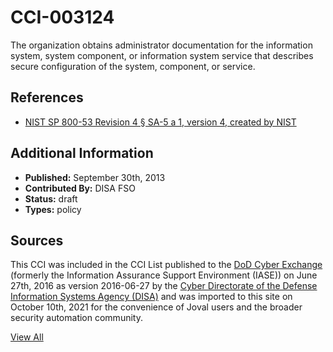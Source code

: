 # CCI-003124

The organization obtains administrator documentation for the information system, system component, or information system service that describes secure configuration of the system, component, or service.

## References ##

* [NIST SP 800-53 Revision 4 § SA-5 a 1, version 4, created by NIST](http://csrc.nist.gov/publications/PubsSPs.html)


## Additional Information ##

* **Published:** September 30th, 2013
* **Contributed By:** DISA FSO
* **Status:** draft
* **Types:** policy

## Sources ##

This CCI was included in the CCI List published to the [DoD Cyber Exchange](https://public.cyber.mil/stigs/cci/)
(formerly the Information Assurance Support Environment (IASE)) on June 27th, 2016 as version
2016-06-27 by the [Cyber Directorate of the Defense Information Systems Agency (DISA)](https://public.cyber.mil/about-cyber/)
and was imported to this site on October 10th, 2021 for the convenience of Joval users and the broader
security automation community.

[View All](../README.md)
